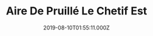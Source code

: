 ---
date: 2019-08-10T01:55:11.000Z
title: Aire De Pruillé Le Chetif Est
latitude: 48.003157525411375
longitude: 0.09602413023285948
category: checkin
---